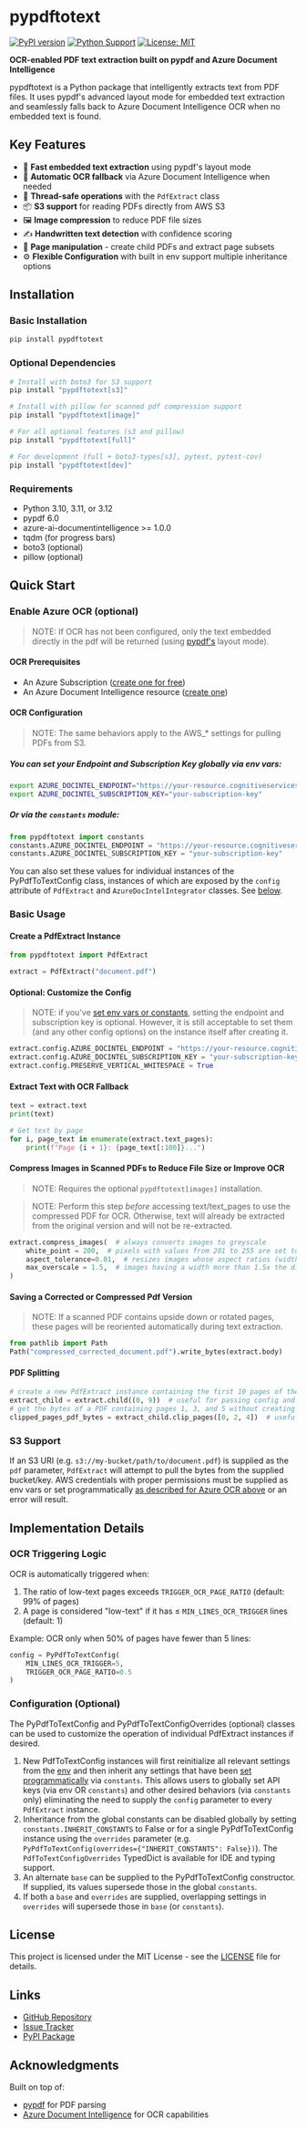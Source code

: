 # pypdftotext

[![PyPI version](https://badge.fury.io/py/pypdftotext.svg)](https://badge.fury.io/py/pypdftotext)
[![Python Support](https://img.shields.io/pypi/pyversions/pypdftotext)](https://pypi.org/project/pypdftotext/)
[![License: MIT](https://img.shields.io/badge/License-MIT-yellow.svg)](https://opensource.org/licenses/MIT)

**OCR-enabled PDF text extraction built on pypdf and Azure Document Intelligence**

pypdftotext is a Python package that intelligently extracts text from PDF files. It uses pypdf's advanced layout mode for embedded text extraction and seamlessly falls back to Azure Document Intelligence OCR when no embedded text is found.

## Key Features

- 🚀 **Fast embedded text extraction** using pypdf's layout mode
- 🔄 **Automatic OCR fallback** via Azure Document Intelligence when needed
- 🧵 **Thread-safe operations** with the `PdfExtract` class
- 📦 **S3 support** for reading PDFs directly from AWS S3
- 🖼️ **Image compression** to reduce PDF file sizes
- ✍️ **Handwritten text detection** with confidence scoring
- 📄 **Page manipulation** - create child PDFs and extract page subsets
- ⚙️ **Flexible Configuration** with built in env support multiple inheritance options

## Installation

### Basic Installation

```bash
pip install pypdftotext
```

### Optional Dependencies

```bash
# Install with boto3 for S3 support
pip install "pypdftotext[s3]"

# Install with pillow for scanned pdf compression support
pip install "pypdftotext[image]"

# For all optional features (s3 and pillow)
pip install "pypdftotext[full]"

# For development (full + boto3-types[s3], pytest, pytest-cov)
pip install "pypdftotext[dev]"
```

### Requirements

- Python 3.10, 3.11, or 3.12
- pypdf 6.0
- azure-ai-documentintelligence >= 1.0.0
- tqdm (for progress bars)
- boto3 (optional)
- pillow (optional)

## Quick Start

### Enable Azure OCR (optional)

> NOTE: If OCR has not been configured, only the text embedded directly in the pdf will be returned (using [pypdf's](https://pypdf.readthedocs.io/en/stable/user/extract-text.html) layout mode).

#### OCR Prerequisites
- An Azure Subscription ([create one for free](https://azure.microsoft.com/free/cognitive-services/))
- An Azure Document Intelligence resource ([create one](https://portal.azure.com/#create/Microsoft.CognitiveServicesFormRecognizer))

#### OCR Configuration

> NOTE: The same behaviors apply to the AWS_* settings for pulling PDFs from S3.

##### You can set your Endpoint and Subscription Key globally via env vars:

```bash
export AZURE_DOCINTEL_ENDPOINT="https://your-resource.cognitiveservices.azure.com/"
export AZURE_DOCINTEL_SUBSCRIPTION_KEY="your-subscription-key"
```

##### Or via the `constants` module:

```python
from pypdftotext import constants
constants.AZURE_DOCINTEL_ENDPOINT = "https://your-resource.cognitiveservices.azure.com/"
constants.AZURE_DOCINTEL_SUBSCRIPTION_KEY = "your-subscription-key"
```

You can also set these values for individual instances of the PyPdfToTextConfig class, instances of which are exposed by the `config` attribute of `PdfExtract` and `AzureDocIntelIntegrator` classes. See [below](#optional-customize-the-config).

### Basic Usage

#### Create a PdfExtract Instance
```python
from pypdftotext import PdfExtract

extract = PdfExtract("document.pdf")
```

#### Optional: Customize the Config

> NOTE: if you've [set env vars or constants](#ocr-configuration), setting the endpoint and subscription key is optional. However, it is still acceptable to set them (and any other config options) on the instance itself after creating it.

```python
extract.config.AZURE_DOCINTEL_ENDPOINT = "https://your-resource.cognitiveservices.azure.com/"
extract.config.AZURE_DOCINTEL_SUBSCRIPTION_KEY = "your-subscription-key"
extract.config.PRESERVE_VERTICAL_WHITESPACE = True
```

#### Extract Text with OCR Fallback

```python
text = extract.text
print(text)

# Get text by page
for i, page_text in enumerate(extract.text_pages):
    print(f"Page {i + 1}: {page_text[:100]}...")
```

#### Compress Images in Scanned PDFs to Reduce File Size or Improve OCR

> NOTE: Requires the optional `pypdftotext[images]` installation.

> NOTE: Perform this step _before_ accessing text/text_pages to use the compressed PDF for OCR. Otherwise, text will already be extracted from the original version and will not be re-extracted.

```python
extract.compress_images(  # always converts images to greyscale
    white_point = 200,  # pixels with values from 201 to 255 are set to 256 (aka white) to remove scanner artifacts
    aspect_tolerance=0.01,  # resizes images whose aspect ratios (width/height) are within 0.01 of the page aspect ratio
    max_overscale = 1.5,  # images having a width more than 1.5x the displayed width of the PDF page are downsampled to 1.5x
)
```

#### Saving a Corrected or Compressed Pdf Version

> NOTE: If a scanned PDF contains upside down or rotated pages, these pages will be reoriented automatically during text extraction.

```python
from pathlib import Path
Path("compressed_corrected_document.pdf").write_bytes(extract.body)
```

#### PDF Splitting

```python
# create a new PdfExtract instance containing the first 10 pages of the original PDF.
extract_child = extract.child((0, 9))  # useful for passing config and metadata forward.
# get the bytes of a PDF containing pages 1, 3, and 5 without creating a new PdfExtract instance.
clipped_pages_pdf_bytes = extract_child.clip_pages([0, 2, 4])  # useful for quick splitting.
```

### S3 Support
If an S3 URI (e.g. `s3://my-bucket/path/to/document.pdf`) is supplied as the `pdf` parameter, `PdfExtract` will attempt to pull the bytes from the supplied bucket/key. AWS credentials with proper permissions must be supplied as env vars or set programmatically [as described for Azure OCR above](#ocr-configuration) or an error will result.

## Implementation Details

### OCR Triggering Logic

OCR is automatically triggered when:
1. The ratio of low-text pages exceeds `TRIGGER_OCR_PAGE_RATIO` (default: 99% of pages)
2. A page is considered "low-text" if it has ≤ `MIN_LINES_OCR_TRIGGER` lines (default: 1)

Example: OCR only when 50% of pages have fewer than 5 lines:
```python
config = PyPdfToTextConfig(
    MIN_LINES_OCR_TRIGGER=5,
    TRIGGER_OCR_PAGE_RATIO=0.5
)
```

### Configuration (Optional)

The PyPdfToTextConfig and PyPdfToTextConfigOverrides (optional) classes can be used to customize the operation of individual PdfExtract instances if desired.

1. New PdfToTextConfig instances will first reinitialize all relevant settings from the [env](#you-can-set-your-endpoint-and-subscription-key-globally-via-env-vars) and then inherit any settings that have been [set programmatically](#or-via-the-constants-module) via `constants`. This allows users to globally set API keys (via env OR `constants`) and other desired behaviors (via `constants` only) eliminating the need to supply the `config` parameter to every `PdfExtract` instance.
2. Inheritance from the global constants can be disabled globally by setting `constants.INHERIT_CONSTANTS` to False or for a single PyPdfToTextConfig instance using the `overrides` parameter (e.g. `PyPdfToTextConfig(overrides={"INHERIT_CONSTANTS": False})`). The `PdfToTextConfigOverrides` TypedDict is available for IDE and typing support.
3. An alternate `base` can be supplied to the PyPdfToTextConfig constructor. If supplied, its values supersede those in the global `constants`.
4. If both a `base` and `overrides` are supplied, overlapping settings in `overrides` will supersede those in `base` (or `constants`).

## License

This project is licensed under the MIT License - see the [LICENSE](LICENSE) file for details.

## Links

- [GitHub Repository](https://github.com/hank-ai/pypdftotext)
- [Issue Tracker](https://github.com/hank-ai/pypdftotext/issues)
- [PyPI Package](https://pypi.org/project/pypdftotext/)

## Acknowledgments

Built on top of:
- [pypdf](https://github.com/py-pdf/pypdf) for PDF parsing
- [Azure Document Intelligence](https://azure.microsoft.com/en-us/services/cognitive-services/form-recognizer/) for OCR capabilities
